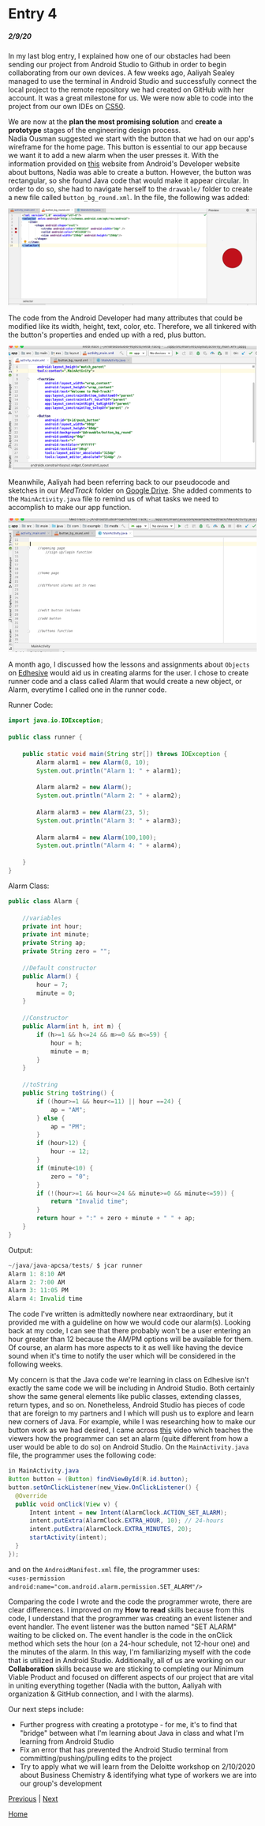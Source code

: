 # Entry 4
##### 2/9/20

In my last blog entry, I explained how one of our obstacles had been sending our project from Android Studio to Github in order to begin collaborating from our own devices. A few weeks ago, Aaliyah Sealey managed to use the terminal in Android Studio and successfully connect the local project to the remote repository we had created on GitHub with her account. It was a great milestone for us. We were now able to code into the project from our own IDEs on [CS50](https://ide.cs50.io/).

We are now at the **plan the most promising solution** and **create a prototype** stages of the engineering design process.<br>
Nadia Ousman suggested we start with the button that we had on our app's wireframe for the home page. This button is essential to our app because we want it to add a new alarm when the user presses it. With the information provided on [this](https://developer.android.com/guide/topics/ui/controls/button#java) website from Android's Developer website about buttons, Nadia was able to create a button. However, the button was rectangular, so she found Java code that would make it appear circular. In order to do so, she had to navigate herself to the `drawable/` folder to create a new file called `button_bg_round.xml`. In the file, the following was added:

![button](../images/button.png)

The code from the Android Developer had many attributes that could be modified like its width, height, text, color, etc. Therefore, we all tinkered with the button's properties and ended up with a red, plus button.

![button-attributes](../images/button-attributes.png)

Meanwhile, Aaliyah had been referring back to our pseudocode and sketches in our *MedTrack* folder on [Google Drive](https://www.google.com/drive/). She added comments to the `MainActivity.java` file to remind us of what tasks we need to accomplish to make our app function.

![comments](../images/comments.png)

A month ago, I discussed how the lessons and assignments about `Objects` on [Edhesive](https://edhesive.com/courses/apcs_java) would aid us in creating alarms for the user. I chose to create runner code and a class called Alarm that would create a new object, or Alarm, everytime I called one in the runner code.

Runner Code:
```java
import java.io.IOException;

public class runner {

    public static void main(String str[]) throws IOException {
        Alarm alarm1 = new Alarm(8, 10);
        System.out.println("Alarm 1: " + alarm1);

        Alarm alarm2 = new Alarm();
        System.out.println("Alarm 2: " + alarm2);

        Alarm alarm3 = new Alarm(23, 5);
        System.out.println("Alarm 3: " + alarm3);

        Alarm alarm4 = new Alarm(100,100);
        System.out.println("Alarm 4: " + alarm4);

    }
}
```

Alarm Class:
```java
public class Alarm {

    //variables
    private int hour;
    private int minute;
    private String ap;
    private String zero = "";

    //Default constructor
    public Alarm() {
        hour = 7;
        minute = 0;
    }

    //Constructor
    public Alarm(int h, int m) {
        if (h>=1 && h<=24 && m>=0 && m<=59) {
            hour = h;
            minute = m;
        }
    }

    //toString
    public String toString() {
        if ((hour>=1 && hour<=11) || hour ==24) {
            ap = "AM";
        } else {
            ap = "PM";
        }
        if (hour>12) {
            hour -= 12;
        }
        if (minute<10) {
            zero = "0";
        }
        if (!(hour>=1 && hour<=24 && minute>=0 && minute<=59)) {
            return "Invalid time";
        }
        return hour + ":" + zero + minute + " " + ap;
    }
}
```

Output:
```java
~/java/java-apcsa/tests/ $ jcar runner
Alarm 1: 8:10 AM
Alarm 2: 7:00 AM
Alarm 3: 11:05 PM
Alarm 4: Invalid time
```
The code I've written is admittedly nowhere near extraordinary, but it provided me with a guideline on how we would code our alarm(s). Looking back at my code, I can see that there probably won't be a user entering an hour greater than 12 because the AM/PM options will be available for them. Of course, an alarm has more aspects to it as well like having the device sound when it's time to notify the user which will be considered in the following weeks.

My concern is that the Java code we're learning in class on Edhesive isn't exactly the same code we will be including in Android Studio. Both certainly show the same general elements like public classes, extending classes, return types, and so on. Nonetheless, Android Studio has pieces of code that are foreign to my partners and I which will push us to explore and learn new corners of Java. For example, while I was researching how to make our button work as we had desired, I came across [this](https://www.youtube.com/watch?v=W07OAiJCHa0) video which teaches the viewers how the programmer can set an alarm (quite different from how a user would be able to do so) on Android Studio. On the `MainActivity.java` file, the programmer uses the following code:
```java
in MainActivity.java
Button button = (Button) findViewById(R.id.button);
button.setOnClickListener(new_View.OnClickListener() {
  @Override
  public void onClick(View v) {
      Intent intent = new Intent(AlarmClock.ACTION_SET_ALARM);
      intent.putExtra(AlarmClock.EXTRA_HOUR, 10); // 24-hours
      intent.putExtra(AlarmClock.EXTRA_MINUTES, 20);
      startActivity(intent);
  }
});
```
and on the `AndroidManifest.xml` file, the programmer uses:<br>
`<uses-permission android:name="com.android.alarm.permission.SET_ALARM"/>`

Comparing the code I wrote and the code the programmer wrote, there are clear differences. I improved on my **How to read** skills because from this code, I understand that the programmer was creating an event listener and event handler. The event listener was the button named "SET ALARM" waiting to be clicked on. The event handler is the code in the onClick method which sets the hour (on a 24-hour schedule, not 12-hour one) and the minutes of the alarm. In this way, I'm familiarizing myself with the code that is utilized in Android Studio. Additionally, all of us are working on our **Collaboration** skills because we are sticking to completing our Minimum Viable Product and focused on different aspects of our project that are vital in uniting everything together (Nadia with the button, Aaliyah with organization & GitHub connection, and I with the alarms).

Our next steps include:
* Further progress with creating a prototype - for me, it's to find that "bridge" between what I'm learning about Java in class and what I'm learning from Android Studio
* Fix an error that has prevented the Android Studio terminal from committing/pushing/pulling edits to the project
* Try to apply what we will learn from the Deloitte workshop on 2/10/2020 about Business Chemistry & identifying what type of workers we are into our group's development

[Previous](entry03.md) | [Next](entry05.md)

[Home](../README.md)